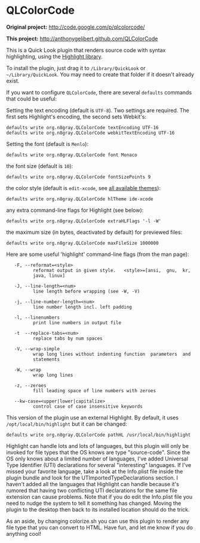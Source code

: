 QLColorCode
===========
**Original project:** <http://code.google.com/p/qlcolorcode/>

**This project:** <http://anthonygelibert.github.com/QLColorCode>
 
This is a Quick Look plugin that renders source code with syntax highlighting,
using the [Highlight library](http://www.andre-simon.de/index.html).

To install the plugin, just drag it to `/Library/QuickLook` or `~/Library/QuickLook`.
You may need to create that folder if it doesn't already exist.

If you want to configure `QLColorCode`, there are several `defaults` commands 
that could be useful:

Setting the text encoding (default is `UTF-8`).  Two settings are required.  The
first sets Highlight's encoding, the second sets Webkit's:

    defaults write org.n8gray.QLColorCode textEncoding UTF-16
    defaults write org.n8gray.QLColorCode webkitTextEncoding UTF-16
    
Setting the font (default is `Menlo`):

    defaults write org.n8gray.QLColorCode font Monaco
    
the font size (default is `10`):

    defaults write org.n8gray.QLColorCode fontSizePoints 9
    
the color style (default is `edit-xcode`, see [all available themes](http://www.andre-simon.de/dokuwiki/doku.php?id=theme_examples)):

    defaults write org.n8gray.QLColorCode hlTheme ide-xcode
    
any extra command-line flags for Highlight (see below):

    defaults write org.n8gray.QLColorCode extraHLFlags '-l -W'
    
the maximum size (in bytes, deactivated by default) for previewed files:

    defaults write org.n8gray.QLColorCode maxFileSize 1000000

Here are some useful 'highlight' command-line flags (from the man page):

       -F, --reformat=<style>
              reformat output in given style.   <style>=[ansi,  gnu,  kr,
              java, linux]

       -J, --line-length=<num>
              line length before wrapping (see -W, -V)

       -j, --line-number-length=<num>
              line number length incl. left padding

       -l, --linenumbers
              print line numbers in output file

       -t  --replace-tabs=<num>
              replace tabs by num spaces

       -V, --wrap-simple
              wrap long lines without indenting function  parameters  and
              statements

       -W, --wrap
              wrap long lines

       -z, --zeroes
              fill leading space of line numbers with zeroes

       --kw-case=<upper|lower|capitalize>
              control case of case insensitive keywords

This version of the plugin use an external Highlight. By default, it uses `/opt/local/bin/highlight` but it can be changed:
    
    defaults write org.n8gray.QLColorCode pathHL /usr/local/bin/highlight 


Highlight can handle lots and lots of languages, but this plugin will only be 
invoked for file types that the OS knows are type "source-code".  Since the OS
only knows about a limited number of languages, I've added Universal Type 
Identifier (UTI) declarations for several "interesting" languages.  If I've 
missed your favorite language, take a look at the Info.plist file inside the
plugin bundle and look for the UTImportedTypeDeclarations section.  I
haven't added all the languages that Highlight can handle because it's rumored
that having two conflicting UTI declarations for the same file extension can
cause problems.  Note that if you do edit the Info.plist file you need to 
nudge the system to tell it something has changed.  Moving the plugin to the
desktop then back to its installed location should do the trick.

As an aside, by changing colorize.sh you can use this plugin to render any file
type that you can convert to HTML.  Have fun, and let me know if you do anything
cool!